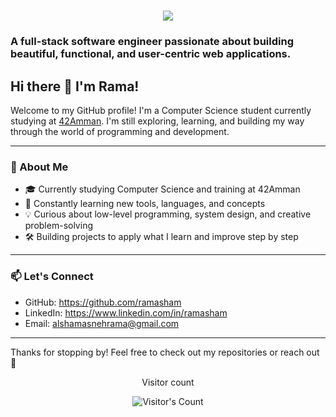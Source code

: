 <h1 align="center">
    <img src="https://readme-typing-svg.herokuapp.com/?font=Inter&size=48&center=true&vCenter=true&width=500&height=70&color=4493F8&duration=4000&lines=Hi+There!+👋;+I'm+Rama!;" />
</h1>

### A full-stack software engineer passionate about building beautiful, functional, and user-centric web applications.

## Hi there 👋 I'm Rama!

Welcome to my GitHub profile! I'm a Computer Science student currently studying at [42Amman](https://42amman.jo). I'm still exploring, learning, and building my way through the world of programming and development.

---

### 🌱 About Me

- 🎓 Currently studying Computer Science and training at 42Amman  
- 🧠 Constantly learning new tools, languages, and concepts  
- 💡 Curious about low-level programming, system design, and creative problem-solving  
- 🛠️ Building projects to apply what I learn and improve step by step

---

### 📫 Let's Connect

- GitHub: https://github.com/ramasham
- LinkedIn: https://www.linkedin.com/in/ramasham
- Email: alshamasnehrama@gmail.com

---

Thanks for stopping by! Feel free to check out my repositories or reach out 🙂

<div align="center"> 
  <p>Visitor count</p>
  <img src="https://profile-counter.glitch.me/ramasham/count.svg" alt="Visitor's Count" />
</div>
